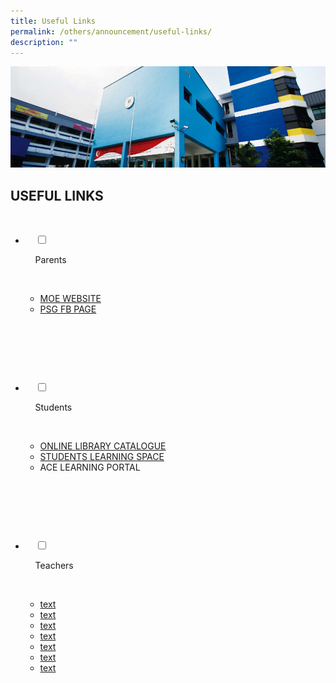 ```yaml
---
title: Useful Links
permalink: /others/announcement/useful-links/
description: ""
---
```

![](/images/Affiliated%20School%20Banner.jpg)

USEFUL LINKS
------------




<ul class="jekyllcodex_accordion">

  <li>

    <input type="checkbox" id="accordion1">

    <label for="accordion1">Parents</label>

    <div>

<ul>
	
<li> <a href="https://www.moe.gov.sg/">MOE WEBSITE</a></li> 

<li><a href="https://www.facebook.com/shss.psg">PSG FB PAGE</a> </li> 

</ul>	
	
    </div>

</li>  

  <li>

    <input type="checkbox" id="accordion2">

    <label for="accordion2">Students</label>

    <div>

<ul>
	
<li> <a href="https://staging.d3aorpr1cev7h8.amplifyapp.com/hildan-matters/library-catalogue/">ONLINE LIBRARY CATALOGUE</a></li> 

<li><a href="https://vle.learning.moe.edu.sg/login">STUDENTS LEARNING SPACE</a> </li> 

<li>ACE LEARNING PORTAL</li> 	
</ul>	

    </div>

  </li>

  <li>

    <input type="checkbox" id="accordion3">

    <label for="accordion3">Teachers</label>

    <div>

<ul>
	
<li> <a href="link">text</a></li> 

<li><a href="link">text</a> </li> 
	
<li><a href="link">text</a> </li> 
	
<li><a href="link">text</a> </li> 
	
<li><a href="link">text</a> </li> 
	
<li><a href="link">text</a> </li> 
	
<li><a href="link">text</a> </li> 
	
</ul>	

    </div>

  </li>

</ul>